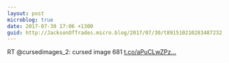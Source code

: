 ```yaml
---
layout: post
microblog: true
date: 2017-07-30 17:06 +1300
guid: http://JacksonOfTrades.micro.blog/2017/07/30/t891510210283487232.html
---
```

RT @cursedimages_2: cursed image 681 [t.co/aPuCLwZPz...](https://t.co/aPuCLwZPzq)
